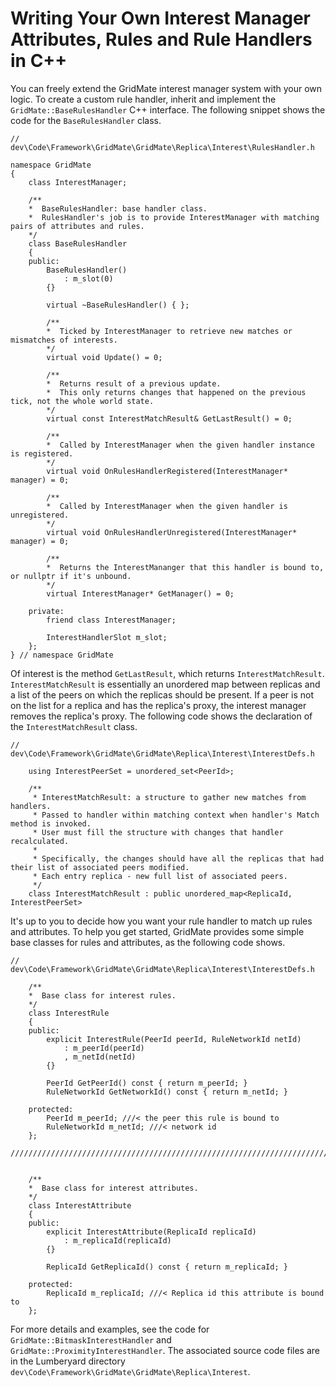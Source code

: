 # Writing Your Own Interest Manager Attributes, Rules and Rule Handlers in C\+\+<a name="network-interest-manager-custom-rule-handler"></a>

You can freely extend the GridMate interest manager system with your own logic\. To create a custom rule handler, inherit and implement the `GridMate::BaseRulesHandler` C\+\+ interface\. The following snippet shows the code for the `BaseRulesHandler` class\.

```
// dev\Code\Framework\GridMate\GridMate\Replica\Interest\RulesHandler.h
  
namespace GridMate
{
    class InterestManager;
 
    /**
    *  BaseRulesHandler: base handler class.
    *  RulesHandler's job is to provide InterestManager with matching pairs of attributes and rules.
    */
    class BaseRulesHandler
    {
    public:
        BaseRulesHandler()
            : m_slot(0)
        {}
 
        virtual ~BaseRulesHandler() { };
 
        /**
        *  Ticked by InterestManager to retrieve new matches or mismatches of interests.
        */
        virtual void Update() = 0;
 
        /**
        *  Returns result of a previous update.
        *  This only returns changes that happened on the previous tick, not the whole world state.
        */
        virtual const InterestMatchResult& GetLastResult() = 0;
 
        /**
        *  Called by InterestManager when the given handler instance is registered.
        */
        virtual void OnRulesHandlerRegistered(InterestManager* manager) = 0;
 
        /**
        *  Called by InterestManager when the given handler is unregistered.
        */
        virtual void OnRulesHandlerUnregistered(InterestManager* manager) = 0;
 
        /**
        *  Returns the InterestMananger that this handler is bound to, or nullptr if it's unbound.
        */
        virtual InterestManager* GetManager() = 0;
 
    private:
        friend class InterestManager;
 
        InterestHandlerSlot m_slot;
    };
} // namespace GridMate
```

Of interest is the method `GetLastResult`, which returns `InterestMatchResult`\. `InterestMatchResult` is essentially an unordered map between replicas and a list of the peers on which the replicas should be present\. If a peer is not on the list for a replica and has the replica's proxy, the interest manager removes the replica's proxy\. The following code shows the declaration of the `InterestMatchResult` class\.

```
// dev\Code\Framework\GridMate\GridMate\Replica\Interest\InterestDefs.h
  
    using InterestPeerSet = unordered_set<PeerId>;
 
    /**
     * InterestMatchResult: a structure to gather new matches from handlers.
     * Passed to handler within matching context when handler's Match method is invoked.
     * User must fill the structure with changes that handler recalculated.
     *
     * Specifically, the changes should have all the replicas that had their list of associated peers modified.
     * Each entry replica - new full list of associated peers.
     */
    class InterestMatchResult : public unordered_map<ReplicaId, InterestPeerSet>
```

It's up to you to decide how you want your rule handler to match up rules and attributes\. To help you get started, GridMate provides some simple base classes for rules and attributes, as the following code shows\.

```
// dev\Code\Framework\GridMate\GridMate\Replica\Interest\InterestDefs.h
 
    /**
    *  Base class for interest rules.
    */
    class InterestRule
    {
    public:
        explicit InterestRule(PeerId peerId, RuleNetworkId netId)
            : m_peerId(peerId)
            , m_netId(netId)
        {}
 
        PeerId GetPeerId() const { return m_peerId; }
        RuleNetworkId GetNetworkId() const { return m_netId; }
 
    protected:
        PeerId m_peerId; ///< the peer this rule is bound to
        RuleNetworkId m_netId; ///< network id
    };
    ///////////////////////////////////////////////////////////////////////////
 
 
    /**
    *  Base class for interest attributes.
    */
    class InterestAttribute
    {
    public:
        explicit InterestAttribute(ReplicaId replicaId)
            : m_replicaId(replicaId)
        {}
 
        ReplicaId GetReplicaId() const { return m_replicaId; }
 
    protected:
        ReplicaId m_replicaId; ///< Replica id this attribute is bound to
    };
```

For more details and examples, see the code for `GridMate::BitmaskInterestHandler` and `GridMate::ProximityInterestHandler`\. The associated source code files are in the Lumberyard directory `dev\Code\Framework\GridMate\GridMate\Replica\Interest`\.